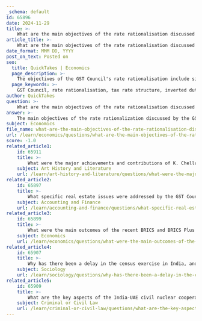 ```yaml
---
_schema: default
id: 65896
date: 2024-11-29
title: >-
    What are the main objectives of the rate rationalisation discussed by the GST Council?
article_title: >-
    What are the main objectives of the rate rationalisation discussed by the GST Council?
date_format: MMM DD, YYYY
post_on_text: Posted on
seo:
  title: QuickTakes | Economics
  page_description: >-
    The objectives of the GST Council's rate rationalisation include simplifying the tax structure, correcting inverted duty scenarios, reducing classification disputes, enhancing GST revenues, and boosting economic growth.
  page_keywords: >-
    GST Council, rate rationalisation, tax rate structure, inverted duty structure, classification disputes, GST revenues, economic growth, compliance, essential commodities
author: QuickTakes
question: >-
    What are the main objectives of the rate rationalisation discussed by the GST Council?
answer: >-
    The main objectives of the rate rationalization discussed by the GST Council, particularly during its 45th meeting held on September 17, 2021, include:\n\n1. **Simplification of the Rate Structure**: The GST Council aims to create a more straightforward and understandable tax rate structure, which can help businesses and consumers alike.\n\n2. **Correction of Inverted Duty Structure**: This involves addressing situations where the tax rate on inputs is higher than the tax rate on the final product, which can lead to inefficiencies and increased costs for manufacturers.\n\n3. **Reduction of Classification-Related Disputes**: By rationalizing rates, the Council seeks to minimize disputes arising from the classification of goods and services, which can often lead to litigation and confusion.\n\n4. **Enhancement of GST Revenues**: A more rationalized rate structure is expected to improve compliance and increase overall GST revenues, benefiting the economy.\n\n5. **Boost to Economic Growth**: Rationalizing GST rates is anticipated to stimulate consumption and investment, particularly by lowering rates on essential commodities, which could reduce the cost of living and increase disposable income for consumers.\n\nThese objectives reflect the GST Council's commitment to ensuring a fair, efficient, and effective tax system that supports economic growth and simplifies compliance for taxpayers.
subject: Economics
file_name: what-are-the-main-objectives-of-the-rate-rationalisation-discussed-by-the-gst-council.md
url: /learn/economics/questions/what-are-the-main-objectives-of-the-rate-rationalisation-discussed-by-the-gst-council
score: -1.0
related_article1:
    id: 65911
    title: >-
        What were the major achievements and contributions of K. Chellappan in his field?
    subject: Art History and Literature
    url: /learn/art-history-and-literature/questions/what-were-the-major-achievements-and-contributions-of-k-chellappan-in-his-field
related_article2:
    id: 65897
    title: >-
        What specific real estate issues were addressed by the GST Council in their recent meetings?
    subject: Accounting and Finance
    url: /learn/accounting-and-finance/questions/what-specific-real-estate-issues-were-addressed-by-the-gst-council-in-their-recent-meetings
related_article3:
    id: 65899
    title: >-
        What were the main outcomes of the recent BRICS and BRICS Plus meetings?
    subject: Economics
    url: /learn/economics/questions/what-were-the-main-outcomes-of-the-recent-brics-and-brics-plus-meetings
related_article4:
    id: 65907
    title: >-
        Why has there been a delay in the census exercise in India, and what are the consequences of this delay?
    subject: Sociology
    url: /learn/sociology/questions/why-has-there-been-a-delay-in-the-census-exercise-in-india-and-what-are-the-consequences-of-this-delay
related_article5:
    id: 65909
    title: >-
        What are the key aspects of the India-UAE civil nuclear cooperation agreement?
    subject: Criminal or Civil Law
    url: /learn/criminal-or-civil-law/questions/what-are-the-key-aspects-of-the-indiauae-civil-nuclear-cooperation-agreement
---
```


&nbsp;